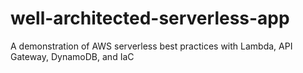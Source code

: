 # well-architected-serverless-app
A demonstration of AWS serverless best practices with Lambda, API Gateway, DynamoDB, and IaC
